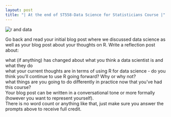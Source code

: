 ```yaml
---
layout: post
title: "| At the end of ST558-Data Science for Statisticians Course |"
---
```

![r and data](https://user-images.githubusercontent.com/58168249/126904572-f0353079-ab49-4895-b701-0aaa45c5e887.png)

Go back and read your initial blog post where we discussed data science as well as your blog post about your thoughts on R.  Write a reflection post about:

what (if anything) has changed about what you think a data scientist is and what they do  
what your current thoughts are in terms of using R for data science - do you think you'll continue to use R going forward?  Why or why not?  
what things are you going to do differently in practice now that you've had this course?  
Your blog post can be written in a conversational tone or more formally (however you want to represent yourself).  
There is no word count or anything like that, just make sure you answer the prompts above to receive full credit.  
